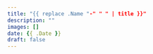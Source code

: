 ```yaml
---
title: "{{ replace .Name "-" " " | title }}"
description: ""
images: []
date: {{ .Date }}
draft: false
---
```


